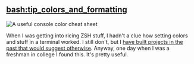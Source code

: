 ## [bash:tip_colors_and_formatting](https://misc.flogisoft.com/bash/tip_colors_and_formatting)

![A useful console color cheat sheet](https://misc.flogisoft.com/_media/bash/colors_format/256_colors_bg.png)

When I was getting into ricing ZSH stuff, I hadn't a clue how setting colors and stuff in a terminal worked. I still don't, but I [have built projects in the past that would suggest otherwise](https://github.com/willnilges/fpscli). Anyway, one day when I was a freshman in college I found this. It's pretty useful.
